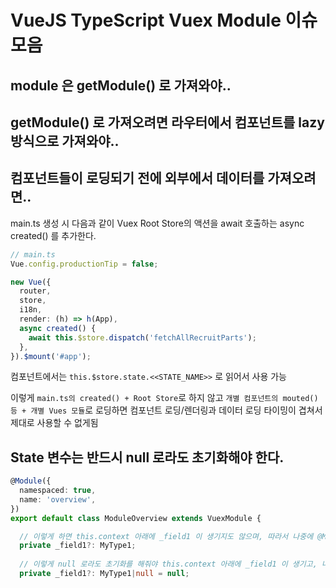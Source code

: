 # VueJS TypeScript Vuex Module 이슈 모음

## module 은 getModule() 로 가져와야..


## getModule() 로 가져오려면 라우터에서 컴포넌트를 lazy 방식으로 가져와야..


## 컴포넌트들이 로딩되기 전에 외부에서 데이터를 가져오려면..

main.ts 생성 시 다음과 같이 Vuex Root Store의 액션을 await 호출하는 async created() 를 추가한다.

```typescript
// main.ts
Vue.config.productionTip = false;

new Vue({
  router,
  store,
  i18n,
  render: (h) => h(App),
  async created() {
    await this.$store.dispatch('fetchAllRecruitParts');
  },
}).$mount('#app');
```

컴포넌트에서는 `this.$store.state.<<STATE_NAME>>` 로 읽어서 사용 가능

이렇게 `main.ts의 created() + Root Store`로 하지 않고 `개별 컴포넌트의 mouted() 등 + 개별 Vues 모듈`로 로딩하면 컴포넌트 로딩/렌더링과 데이터 로딩 타이밍이 겹쳐서 제대로 사용할 수 없게됨

## State 변수는 **반드시** null 로라도 초기화해야 한다.

```typescript
@Module({
  namespaced: true,
  name: 'overview',
})
export default class ModuleOverview extends VuexModule {

  // 이렇게 하면 this.context 아래에 _field1 이 생기지도 않으며, 따라서 나중에 @Mutation에서 _field1 에 값을 할당해도 외부 컴포넌트에서 _field1 을 참조하면 계속 undefined 를 돌려받는다.
  private _field1?: MyType1;
  
  // 이렇게 null 로라도 초기화를 해줘야 this.context 아래에 _field1 이 생기고, 나중에 @Mutation 에서 할당한 값이 그대로 외부 컴포넌트에도 전달된다.
  private _field1?: MyType1|null = null;
```
